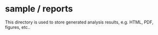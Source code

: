 # sample / reports

This directory is used to store generated analysis results, e.g. HTML, PDF, figures, etc..